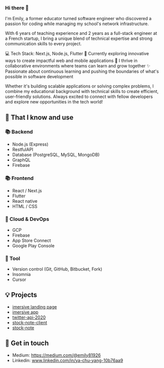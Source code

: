 ### Hi there 👋

I'm Emily, a former educator turned software engineer who discovered a passion for coding while managing my school's network infrastructure. 

With 6 years of teaching experience and 2 years as a full-stack engineer at a French startup, I bring a unique blend of technical expertise and strong communication skills to every project.

💻 Tech Stack: Next.js, Node.js, Flutter
🌱 Currently exploring innovative ways to create impactful web and mobile applications
🤝 I thrive in collaborative environments where teams can learn and grow together
✨ Passionate about continuous learning and pushing the boundaries of what's possible in software development

Whether it's building scalable applications or solving complex problems, I combine my educational background with technical skills to create efficient, user-friendly solutions. Always excited to connect with fellow developers and explore new opportunities in the tech world!

## 🧠 That I know and use
### 📚 Backend 
- Node.js (Express)
- RestfulAPI
- Database (PostgreSQL, MySQL, MongoDB)
- GraphQL
- Firebase

### 📚 Frontend 
- React / Next.js
- Flutter
- React native
- HTML / CSS

### 🌱 Cloud & DevOps
- GCP
- Firebase
- App Store Connect
- Google Play Console

### 🔧 Tool
- Version control (Git, GitHub, Bitbucket, Fork)
- Insomnia
- Cursor


## 💡 Projects
- [imersive landing page](https://imersive.com)
- [imersive app](https://play.google.com/store/apps/details?id=com.ordinary.imersive&pli=1)
- [twitter-api-2020](https://emily81926.github.io/twitter-front-end-vue/)
- [stock-note-client](https://stock-note-client.onrender.com)
- [stock-note](https://github.com/Emily81926/stock-note)

## 🔗 Get in touch
- Medium: https://medium.com/@emily81926
- Linkedin: www.linkedin.com/in/ya-chu-yang-10b76aa9

<!--
**Emily81926/Emily81926** is a ✨ _special_ ✨ repository because its `README.md` (this file) appears on your GitHub profile.

Here are some ideas to get you started:

- 🔭 I’m currently working on ...
- 🌱 I’m currently learning ...
- 👯 I’m looking to collaborate on ...
- 🤔 I’m looking for help with ...
- 💬 Ask me about ...
- 📫 How to reach me: ...
- 😄 Pronouns: ...
- ⚡ Fun fact: ...
-->
